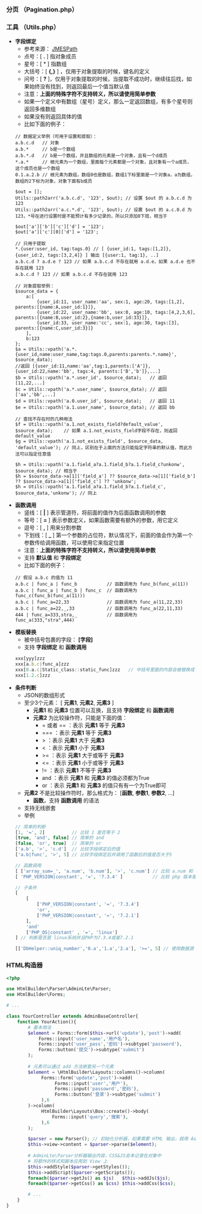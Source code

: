 ### 分页 （Pagination.php）

### 工具 （Utils.php）
- **字段绑定**
    - 参考来源： [JMESPath](http://jmespath.org/tutorial.html)
    - 点号：[ **.** ] 指对象成员
    - 星号：[ * ] 指数组
    - 大括号：[ **\{,\}** ] ，仅用于对象提取的时候，键名的定义
    - 问号：[ **?** ]，仅用于对象提取的时候，当提取不成功时，继续往后找，如果始终没有找到，则返回最后一个值当默认值
    - 注意：**上面的特殊字符不支持转义，所以请使用简单参数**
    - 如果一个定义中有数组（星号）定义，那么一定返回数组，有多个星号则返回多维数组
    - 如果没有则返回具体的值
    - 比如下面的例子：
    ```text
    // 数据定义举例（可用于设置和提取）：
    a.b.c.d   // 对象
    a.b.*     // b是一个数组
    a.b.*.d   // b是一个数组，并且数组的元素是一个对象，且有一个d成员
    *.a.*     // 根元素为一个数组，里面每个元素都是一个对象，且对象有一个a成员，这个成员也是一个数组
    0.1.a.2.b // 根元素为数组，数组0也是数组，数组1下标里面是一个对象a，a为数组，数组的2下标为对象，对象下面有b成员
    
    $out = [];
    Utils::path2arr('a.b.c.d', '123', $out); // 设置 $out 的 a.b.c.d 为 123
    Utils::path2arr('a.c.*.d', '123', $out); // 设置 $out 的 a.c.0.d 为 123，*号在进行设置时是不能预计有多少记录的，所以只添加0下班，相当于

    $out['a']['b']['c']['d'] = '123';
    $out['a']['c'][0]['d'] = '123';

    // 只用于提取
    *.{user:user_id, tag:tags.0} // [ {user_id:1, tags:[1,2]}, {user_id:2, tags:[3,2,4]} ] 输出 [{user:1, tag:1}, ..]
    a.b.c.d ? a.d.e ? 123 // 如果 a.b.c.d 不存在就用 a.d.e，如果 a.d.e 也不存在就用 123
    a.b.c.d ? 123 // 如果 a.b.c.d 不存在就用 123
    
    // 对象提取举例：
    $source_data = {
        a:[
            {user_id:11, user_name:'aa', sex:1, age:20, tags:[1,2],     parents:[{name:A,user_id:1}]},
            {user_id:22, user_name:'bb', sex:0, age:10, tags:[4,2,3,6], parents:[{name:B,user_id:2},{name:b,user_id:33}]},
            {user_id:33, user_name:'cc', sex:1, age:30, tags:[3],       parents:[{name:C,user_id:3}]}
        ],
        b:123
    };
    $a = Utils::vpath('a.*.{user_id,name:user_name,tag:tags.0,parents:parents.*.name}', $source_data); 
    //返回 [{user_id:11,name:'aa',tag:1,parents:['A']},{user_id:22,name:'bb', tags:4, parents:['B','b']},...]
    $b = Utils::vpath('a.*.user_id', $source_data);   // 返回 [11,22,...]
    $c = Utils::vpath('a.*.user_name', $source_data); // 返回 ['aa','bb',...]
    $d = Utils::vpath('a.0.user_id', $source_data);   // 返回 11
    $e = Utils::vpath('a.1.user_name', $source_data); // 返回 bb
    
    // 查找不存在时的几种用法
    $f = Utils::vpath('a.1.not_exists_field?default_value', $source_data);    // 如果 a.1.not_exists_field字段不存在，则返回 default_value
    $g = Utils::vpath('a.1.not_exists_field', $source_data, 'default_value'); // 同上，区别在于上面的方法只能指定字符串的默认值，而此方法可以指定任意值

    $h = Utils::vpath('a.1.field_a?a.1.field_b?a.1.field_c?unkonw', $source_data); // 相当于
    $h = $source_data->a[1]['field_a'] ?? $source_data->a[1]['field_b'] ?? $source_data->a[1]['field_c'] ?? 'unkonw';
    $h = Utils::vpath('a.1.field_a?a.1.field_b?a.1.field_c', $source_data,'unkonw'); // 同上
    ```
- **函数调用**
    - 竖线：[ **|** ] 表示管道符，将前面的值作为后面函数调用的参数
    - 等号：[ **\=** ] 表示参数定义，如果函数需要有额外的参数，用它定义
    - 逗号：[ **,** ] 用来分割参数
    - 下划线：[ **\_** ] 第一个参数的占位符，默认情况下，前面的值会作为第一个参数传给调用函数，可以使用它来指定位置
    - 注意：**上面的特殊字符不支持转义，所以请使用简单参数**
    - 支持 **默认值** 和 **字段绑定**
    - 比如下面的例子：
    ```text
    // 假设 a.b.c 的值为 11
    a.b.c | func_a | func_b           // 函数调用为 func_b(func_a(11))
    a.b.c | func_a | func_b | func_c  // 函数调用为 func_c(func_b(func_a(11)))
    a.b.c | func_a=22,33              // 函数调用为 func_a(11,22,33)
    a.b.c | func_a=22,_,33            // 函数调用为 func_a(22,11,33)
    444 | func_a=333,stra,_           // 函数调用为 func_a(333,"stra",444)
    ```
- **模板替换**
    - 被中括号包裹的字段：  **[字段]** 
    - 支持 **字段绑定** 和 **函数调用** 
    ```js
    xxx[yyy]zzz
    xxx[a.b.c|func_a]zzz
    xxx[0.a.c|Static_class::static_func]zzz   // 中括号里面的内容会被替换成   字段绑定+函数调用   后的值
    xxx[1.2.c]zzz
    ```
- **条件判断**
    - JSON的数组形式
    - 至少3个元素： \[ **元素1**, **元素2**, **元素3** \]
        - **元素1** 和 **元素3** 位置可以互换，且支持 **字段绑定** 和 **函数调用** 
        - **元素2** 为比较操作符，只能是下面的值：
            - = 或者 == ：表示 **元素1** 等于 **元素3**
            - === ：表示 **元素1** 等于 **元素3**
            - \> ：表示 **元素1** 大于 **元素3**
            - \<  ：表示 **元素1** 小于 **元素3**
            - \>= ：表示 **元素1** 大于或等于 **元素3**
            - <= ：表示 **元素1** 小于或等于 **元素3**
            - != ：表示 **元素1** 不等于 **元素3**
            - and ：表示 **元素1** 和 **元素3** 的值必须都为True
            - or ：表示 **元素1** 和 **元素3** 的值只有有一个为True即可
    -  **元素2** 不是比较操作符时，那么格式为： \[**函数**, **参数1**, **参数2**, ...\]
        - **函数**，支持 **函数调用** 的语法
    - 支持无线嵌套
    - 举例
    ```php
    // 简单的判断
    [1, '=', 2]          // 比较 1 是否等于 2
    [true, 'and', false] // 简单的 and
    [false, 'or', true]  // 简单的 or
    ['a.b', '>', 'c.d']  // 比较字段绑定后的值
    ['a.b|func', '>', 5] // 比较字段绑定后并调用了函数后的值是否大于5
    
    // 函数调用
    [ ['array_sum=_', 'a.num', 'b.num'], '>', 'c.num'] // 比较 a.num 和 b.num 的值之和是否大于 c.num
    [ 'PHP_VERSION|constant', '=', '7.3.4' ]           // 比较 php 版本是否等于 7.3.4
    
    // 子条件
    [
        [
            ['PHP_VERSION|constant', '=', '7.3.4']
            'or',
            ['PHP_VERSION|constant', '=', '7.2.1']
        ],
        'and'
        ['PHP_OS|constant' , '=', 'linux']
    ] // 判断是否是 linux系统并且PHP为7.3.4或者7.2.1
    
    [['DbHelper::uniq_number','0.a','1.a','2.a'], '>=', 5] // 使用数据源 0.a+1.a+2.a 在数据库里面做唯一查询出的记录时，是否 >= 5 
    ```

### HTML构造器
```php
<?php

use HtmlBuilder\Parser\AdminLte\Parser;
use HtmlBuilder\Forms;

# ...

class YourController extends AdminBaseController{
    function YourAction(){
        # 基本用法
        $element = Forms::form($this->url('update'),'post')->add(
            Forms::input('user_name','用户名'),
            Forms::input('user_pass','密码')->subtype('password'),
            Forms::button('提交')->subtype('submit')
        );
        
        # 元素可以通过 add 方法嵌套另一个元素
        $element = \HtmlBuilder\Layouts::columns()->column(
             Forms::form('update','post')->add(
                  Forms::input('user','用户'),
                  Forms::input('passowrd','密码'),
                  Forms::button('登录')->subtype('submit')
             ),6
        )->column(
             HtmlBuilder\Layouts\Box::create()->body(
                 Forms::input('query','搜索'),
             ),6
        );

        $parser = new Parser(); // 初始化分析器，如果需要 HTML 输出，就用 AdminLte 的分析器，如果是前端，就用VUE的分析器
        $this->view->content = $parser->parse($element);
        
        # AdminLte\Parser分析器输出内容，CSS&JS会本记录在对象中
        # 将额外的样式和脚本应用到 View 上
        $this->addStyle($parser->getStyles());
        $this->addScript($parser->getScripts());
        foreach($parser->getJs() as $js)   $this->addJs($js);
        foreach($parser->getCss() as $css) $this->addCss($css);

        # ...
    }
}
```
